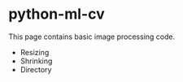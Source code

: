 # python-ml-cv
This page contains basic image processing code. 
 - Resizing
 - Shrinking
 - Directory
 
